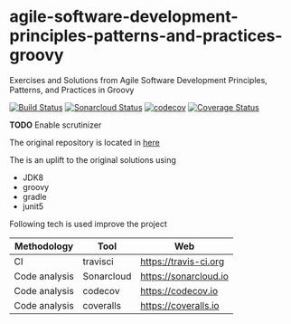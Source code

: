 # agile-software-development-principles-patterns-and-practices-groovy
Exercises and Solutions from Agile Software Development Principles, Patterns, and Practices in Groovy

[![Build Status](https://travis-ci.org/thomashan/agile-software-development-principles-patterns-and-practices-groovy.svg?branch=master)](https://travis-ci.org/thomashan/agile-software-development-principles-patterns-and-practices-groovy) [![Sonarcloud Status](https://sonarcloud.io/api/project_badges/measure?project=thomashan.github.io%3Aagile-software-development-principles-patterns-and-practices-groovy&metric=alert_status)](https://sonarcloud.io/dashboard?id=thomashan.github.io%3Aagile-software-development-principles-patterns-and-practices-groovy) [![codecov](https://codecov.io/gh/thomashan/agile-software-development-principles-patterns-and-practices-groovy/branch/master/graph/badge.svg)](https://codecov.io/gh/thomashan/agile-software-development-principles-patterns-and-practices-groovy) [![Coverage Status](https://coveralls.io/repos/github/thomashan/agile-software-development-principles-patterns-and-practices-groovy/badge.svg)](https://coveralls.io/github/thomashan/agile-software-development-principles-patterns-and-practices-groovy)

**TODO** Enable scrutinizer

The original repository is located in [here](https://github.com/unclebob/PPP)

The is an uplift to the original solutions using
* JDK8
* groovy
* gradle
* junit5

Following tech is used improve the project

| Methodology   | Tool       | Web                   |
| ---           | ---        | ---                   |
| CI            | travisci   | https://travis-ci.org |
| Code analysis | Sonarcloud | https://sonarcloud.io |
| Code analysis | codecov    | https://codecov.io    |
| Code analysis | coveralls  | https://coveralls.io  |
